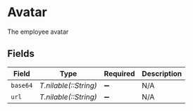 # Avatar

The employee avatar


## Fields

| Field                 | Type                  | Required              | Description           |
| --------------------- | --------------------- | --------------------- | --------------------- |
| `base64`              | *T.nilable(::String)* | :heavy_minus_sign:    | N/A                   |
| `url`                 | *T.nilable(::String)* | :heavy_minus_sign:    | N/A                   |